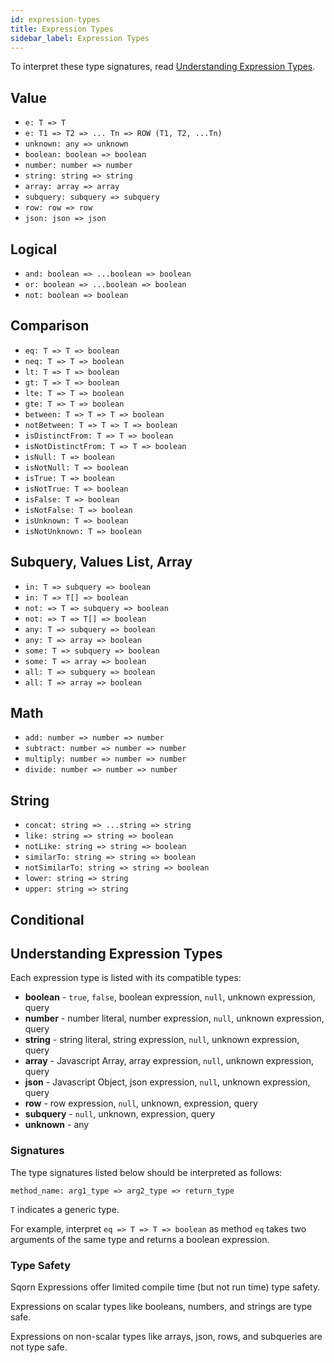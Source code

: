 ```yaml
---
id: expression-types
title: Expression Types
sidebar_label: Expression Types
---
```


To interpret these type signatures, read [Understanding Expression Types](#understanding-expression-types).

## Value

* `e: T => T`
* `e: T1 => T2 => ... Tn => ROW (T1, T2, ...Tn)`
* `unknown: any => unknown`
* `boolean: boolean => boolean`
* `number: number => number`
* `string: string => string`
* `array: array => array`
* `subquery: subquery => subquery`
* `row: row => row`
* `json: json => json`

## Logical

* `and: boolean => ...boolean => boolean`
* `or: boolean => ...boolean => boolean`
* `not: boolean => boolean`

## Comparison

* `eq: T => T => boolean`
* `neq: T => T => boolean`
* `lt: T => T => boolean`
* `gt: T => T => boolean`
* `lte: T => T => boolean`
* `gte: T => T => boolean`
* `between: T => T => T => boolean`
* `notBetween: T => T => T => boolean`
* `isDistinctFrom: T => T => boolean`
* `isNotDistinctFrom: T => T => boolean`
* `isNull: T => boolean`
* `isNotNull: T => boolean`
* `isTrue: T => boolean`
* `isNotTrue: T => boolean`
* `isFalse: T => boolean`
* `isNotFalse: T => boolean`
* `isUnknown: T => boolean`
* `isNotUnknown: T => boolean`

## Subquery, Values List, Array

* `in: T => subquery => boolean`
* `in: T => T[] => boolean`
* `not: => T => subquery => boolean`
* `not: => T => T[] => boolean`
* `any: T => subquery => boolean`
* `any: T => array => boolean`
* `some: T => subquery => boolean`
* `some: T => array => boolean`
* `all: T => subquery => boolean`
* `all: T => array => boolean`

## Math

* `add: number => number => number`
* `subtract: number => number => number`
* `multiply: number => number => number`
* `divide: number => number => number`

## String

* `concat: string => ...string => string`
* `like: string => string => boolean`
* `notLike: string => string => boolean`
* `similarTo: string => string => boolean`
* `notSimilarTo: string => string => boolean`
* `lower: string => string`
* `upper: string => string`

## Conditional


## Understanding Expression Types

Each expression type is listed with its compatible types:

* **boolean** - `true`, `false`, boolean expression, `null`, unknown expression, query
* **number** - number literal, number expression, `null`, unknown expression, query
* **string** - string literal, string expression, `null`, unknown expression, query
* **array** - Javascript Array, array expression, `null`, unknown expression, query
* **json** - Javascript Object, json expression, `null`, unknown expression, query
* **row** - row expression, `null`, unknown, expression, query
* **subquery** - `null`, unknown, expression, query
* **unknown** - any

### Signatures

The type signatures listed below should be interpreted as follows:

`method_name: arg1_type => arg2_type => return_type`

`T` indicates a generic type.

For example, interpret `eq => T => T => boolean` as method `eq` takes two arguments of the same type and returns a boolean expression.

### Type Safety

Sqorn Expressions offer limited compile time (but not run time) type safety.

Expressions on scalar types like booleans, numbers, and strings are type safe.

Expressions on non-scalar types like arrays, json, rows, and subqueries are not type safe.
